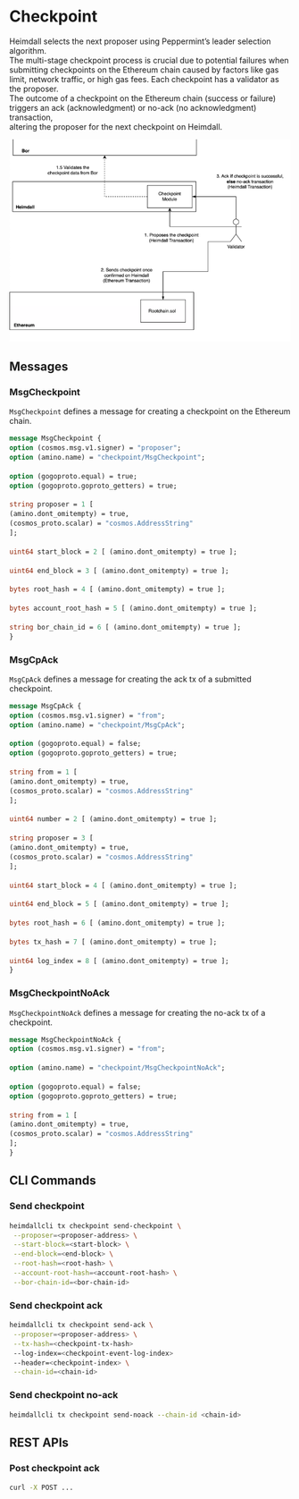 [//]: # (TODO HV2: https://polygon.atlassian.net/browse/POS-2757)
[//]: # (TODO HV2: https://polygon.atlassian.net/browse/POS-2780)

# Checkpoint

Heimdall selects the next proposer using Peppermint’s leader selection algorithm.  
The multi-stage checkpoint process is crucial due to potential failures when submitting checkpoints on the Ethereum chain caused by factors like gas limit, network traffic, or high gas fees.
Each checkpoint has a validator as the proposer.  
The outcome of a checkpoint on the Ethereum chain (success or failure) triggers an ack (acknowledgment) or no-ack (no acknowledgment) transaction,  
altering the proposer for the next checkpoint on Heimdall. 

![Checkpoint Flow.png](checkpoint_flow.png)

## Messages

### MsgCheckpoint

`MsgCheckpoint` defines a message for creating a checkpoint on the Ethereum chain.

```protobuf
message MsgCheckpoint {
option (cosmos.msg.v1.signer) = "proposer";
option (amino.name) = "checkpoint/MsgCheckpoint";

option (gogoproto.equal) = true;
option (gogoproto.goproto_getters) = true;

string proposer = 1 [
(amino.dont_omitempty) = true,
(cosmos_proto.scalar) = "cosmos.AddressString"
];

uint64 start_block = 2 [ (amino.dont_omitempty) = true ];

uint64 end_block = 3 [ (amino.dont_omitempty) = true ];

bytes root_hash = 4 [ (amino.dont_omitempty) = true ];

bytes account_root_hash = 5 [ (amino.dont_omitempty) = true ];

string bor_chain_id = 6 [ (amino.dont_omitempty) = true ];
}
```

### MsgCpAck

`MsgCpAck` defines a message for creating the ack tx of a submitted checkpoint.

```protobuf
message MsgCpAck {
option (cosmos.msg.v1.signer) = "from";
option (amino.name) = "checkpoint/MsgCpAck";

option (gogoproto.equal) = false;
option (gogoproto.goproto_getters) = true;

string from = 1 [
(amino.dont_omitempty) = true,
(cosmos_proto.scalar) = "cosmos.AddressString"
];

uint64 number = 2 [ (amino.dont_omitempty) = true ];

string proposer = 3 [
(amino.dont_omitempty) = true,
(cosmos_proto.scalar) = "cosmos.AddressString"
];

uint64 start_block = 4 [ (amino.dont_omitempty) = true ];

uint64 end_block = 5 [ (amino.dont_omitempty) = true ];

bytes root_hash = 6 [ (amino.dont_omitempty) = true ];

bytes tx_hash = 7 [ (amino.dont_omitempty) = true ];

uint64 log_index = 8 [ (amino.dont_omitempty) = true ];
}
```

### MsgCheckpointNoAck

`MsgCheckpointNoAck` defines a message for creating the no-ack tx of a checkpoint.

```protobuf
message MsgCheckpointNoAck {
option (cosmos.msg.v1.signer) = "from";

option (amino.name) = "checkpoint/MsgCheckpointNoAck";

option (gogoproto.equal) = false;
option (gogoproto.goproto_getters) = true;

string from = 1 [
(amino.dont_omitempty) = true,
(cosmos_proto.scalar) = "cosmos.AddressString"
];
}
```

## CLI Commands

### Send checkpoint
[//]: # (TODO HV2: check the commands below, heimdalld based heimdall-cli does not have checkpoint module commands for tx)
```bash
heimdallcli tx checkpoint send-checkpoint \
 --proposer=<proposer-address> \
 --start-block=<start-block> \
 --end-block=<end-block> \
 --root-hash=<root-hash> \
 --account-root-hash=<account-root-hash> \
 --bor-chain-id=<bor-chain-id>
```

### Send checkpoint ack

```bash
heimdallcli tx checkpoint send-ack \
 --proposer=<proposer-address> \
 --tx-hash=<checkpoint-tx-hash>
 --log-index=<checkpoint-event-log-index>
 --header=<checkpoint-index> \
 --chain-id=<chain-id>
```

### Send checkpoint no-ack

```bash
heimdallcli tx checkpoint send-noack --chain-id <chain-id>
```

## REST APIs

### Post checkpoint ack
[//]: # (TODO:HV2 no endpoint provided here)
<!-- from swagger but gives method not implemented error

curl -X 'POST' \
  'localhost:1317/checkpoint/ack' \
  -H 'accept: application/json' \
  -H 'Content-Type: application/json' \
  -d '{
  "base_req": {
    "address": "string",
    "chain_id": "string"
  },
  "end_block": "string",
  "from": "string",
  "header_block": "string",
  "log_index": "string",
  "proposer": "string",
  "root_Hash": "string",
  "start_block": "string",
  "tx_hash": "string"
}' -->

```bash
curl -X POST ...
```
